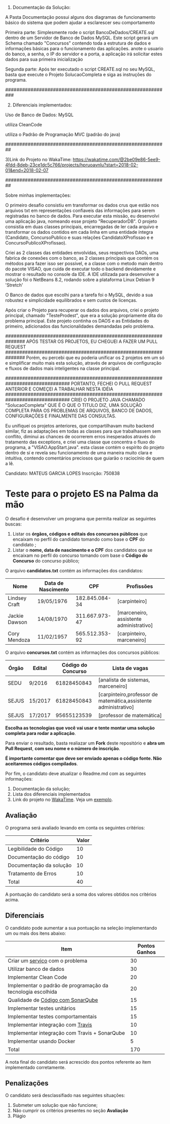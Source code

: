 ﻿1) Documentação da Solução:

A Pasta Documentação possui alguns dos diagramas de funcionamento básico do sistema que podem ajudar a esclarescer seu comportamento

Primeira parte:
Simplesmente rode o script BancoDeDados/CREATE.sql dentro de um Servidor de Banco de Dados MySQL. Este script gerará um Schema chamado "Concursos" contendo toda a estrutura de dados e informações básicas para o funcionamento das aplicações.
anote o usuario do banco, a senha, o IP do servidor e a porta, a aplicação irá solicitar estes dados para sua primeira inicialização

Segunda parte: 
Após ter executado o script CREATE.sql no seu MySQL, basta que execute o Projeto SolucaoCompleta e siga as instruções do programa.

###########################################################

2) Diferenciais implementados:

Uso de Banco de Dados: MySQL

utiliza CleanCode

utiliza o Padrão de Programação MVC (padrão do java)

##########################################################

3)Link do Projeto no WakaTime: https://wakatime.com/@2be09e86-5ee9-4fdd-8deb-23ce1dc5c766/projects/hpruoavnlu?start=2018-02-01&end=2018-02-07

##########################################################

Sobre minhas implementações:

O primeiro desafio consistiu em transformar os dados crus que estão nos arquivos txt em representações confiaveis das informações para serem registradas no banco de dados. Para executar esta missão, eu desenvolvi uma aplicação java, nomeando esse projeto "RecuperadorDB". O projeto consistia em duas classes principais, encarregadas de ler cada arquivo e transformar os dados contidos em cada linha em uma entidade íntegra (Candidato, ConcursoPublico e suas relações CandidatoXProfissao e e ConcursoPublicoXProfissao). 

Criei as 2 classes das entidades envolvidas, seus respectivos DAOs, uma fabrica de conexões com o banco, as 2 classes principais que contém os métodos para fazer isso ser possível, e a classe com o metodo main dentro do pacote VISAO, que cuida de executar todo o backend devidamente e mostrar o resultado no console da IDE. A IDE utilizada para desenvolver a solução foi o NetBeans 8.2, rodando sobre a plataforma Linux Debian 9 'Stretch'

O Banco de dados que escolhi para a tarefa foi o MySQL, devido a sua robustez e simplicidade equilibrados e sem custos de licenças.

Após criar o Projeto para recuperar os dados dos arquivos, criei o projeto principal, chamado "TesteProdest", que era a solução propriamente dita do problema principal. Este projeto continha os DAOS e as Entidades do primeiro, adicionados das funcionalidades demandadas pelo problema.


###############################################################
APÓS TESTAR OS PROJETOS, EU CHEGUEI A FAZER UM PULL REQUEST
###############################################################
Porém, eu percebi que eu poderia unificar os 2 projetos em um só e simplificar muito mais esta solução, através de arquivos de configuração e fluxos de dados mais inteligentes na classe principal.

###############################################################################
PORTANTO, FECHEI O PULL REQUEST ANTERIOR E COMEÇEI A TRABALHAR NESTA IDÉIA
###############################################################################
CRIEI O PROJETO JAVA CHAMADO "SolucaoCompleta" QUE É O QUE O TITULO DIZ, UMA SOLUÇÃO COMPLETA PARA OS PROBLEMAS DE ARQUIVOS, BANCO DE DADOS, CONFIGURAÇÕES E FINALMENTE DAS CONSULTAS.

Eu unifiquei os projetos anteriores, que compartilhavam muito backend similar, fiz as adaptações em todas as classes para que trabalhassem sem conflito, diminui as chances de ocorrerem erros inesperados através do tratamento das exceptions, e criei uma classe que concentra o fluxo do programa, a "VISAO.AppStart.java". esta classe contém o espírito do projeto dentro de sí e revela seu funcionamento de uma maneira muito clara e intuitiva, contendo comentários preciosos que guiarão o raciocínio de quem a lê.

Candidato: MATEUS GARCIA LOPES
Inscrição: 750838

# Teste para o projeto ES na Palma da mão

O desafio é desenvolver um programa que permita realizar as seguintes buscas: 
1. Listar os **órgãos, códigos e editais dos concursos públicos** que encaixam no perfil do candidato tomando como base o **CPF** do candidato ; 
2. Listar o **nome, data de nascimento e o CPF** dos candidatos que se encaixam no perfil do concurso tomando com base o **Código do Concurso** do concurso público;

O arquivo **candidatos.txt** contém as informações dos candidatos:

| Nome  | Data de Nascimento  | CPF |  Profissões|
|---|---|---|---|
| Lindsey Craft  |  19/05/1976  |  182.845.084-34  |  [carpinteiro]  | 
| Jackie Dawson  |  14/08/1970  |  311.667.973-47  |  [marceneiro, assistente administrativo]  |
| Cory Mendoza |   11/02/1957 |  565.512.353-92  |  [carpinteiro, marceneiro] |

O arquivo **concursos.txt** contém as informações dos concursos públicos:

| Órgão  | Edital  | Código do Concurso |  Lista de vagas|
|---|---|---|---|
| SEDU  | 9/2016  |  61828450843  |  [analista de sistemas, marceneiro]  | 
| SEJUS | 15/2017  |  61828450843  |  [carpinteiro,professor de matemática,assistente administrativo] |
| SEJUS | 17/2017 |  95655123539  |  [professor de matemática] |

**Escolha as tecnologias que você vai usar e tente montar uma solução completa para rodar a aplicação**.

Para enviar o resultado, basta realiazar um **Fork** deste repositório e **abra um Pull Request**, **com seu nome e o número de inscrição**.  

**É importante comentar que deve ser enviado apenas o código fonte. Não aceitaremos códigos compilados**.

Por fim, o candidato deve atualizar o Readme.md com as seguintes informações: 
1. Documentação da solução;
2. Lista dos diferenciais implementados
3. Link do projeto no [WakaTime](https://wakatime.com/). Veja um [exemplo](https://wakatime.com/@b142ebdf-4d65-4b92-bc14-567db7b72151/projects/zrxbwdmhtu?start=2018-01-25&end=2018-01-31).  

## Avaliação

O programa será avaliado levando em conta os seguintes critérios:

| Critério  | Valor | 
|---|---|
| Legibilidade do Código |  10  |
| Documentação do código|  10  |
| Documentação da solução|  10  |
| Tratamento de Erros| 10| 
| Total| 40|

A pontuação do candidato será a soma dos valores obtidos nos critérios acima.

## Diferenciais 

O candidato pode aumentar a sua pontuação na seleção implementando um ou mais dos itens abaixo:

| Item  | Pontos Ganhos | 
|---|---|
| Criar um [serviço](https://martinfowler.com/articles/microservices.html) com o problema |  30  |
| Utilizar banco de dados| 30|
| Implementar Clean Code |  20  |
| Implementar o padrão de programação da tecnologia escolhida |  20  |
| Qualidade de [Código com SonarQube](https://about.sonarcloud.io/) |  15  |
| Implementar testes unitários |  15  |
| Implementar testes comportamentais |  15  |
| Implementar integração com [Travis](https://travis-ci.org/)  |  10  |
| Implementar integração com Travis + SonarQube |  10  |
| Implementar usando Docker| 5|
| Total| 170|

A nota final do candidato será acrescido dos pontos referente ao item implementado corretamente.

## Penalizações

O candidato será desclassifiado nas seguintes situações:

1. Submeter um solução que não funcione; 
2. Não cumprir os critérios presentes no seção **Avaliação**
3. Plágio
